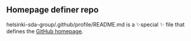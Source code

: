 ## Homepage definer repo

helsinki-sda-group/.github/profile/README.md is a ✨special ✨ file that defines the [GitHub homepage](https://github.com/helsinki-sda-group).
